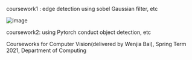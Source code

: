 coursework1 : edge detection using sobel Gaussian filter, etc

![image](https://user-images.githubusercontent.com/50789593/119352276-64144400-bc99-11eb-9d1b-903603a75984.png)


coursework2: using Pytorch conduct object detection, etc

Courseworks for Computer Vision(delivered by Wenjia Bai), Spring Term 2021, Department of Computing

